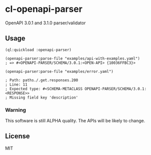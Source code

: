 # cl-openapi-parser
OpenAPI 3.0.1 and 3.1.0 parser/validator

## Usage

```common-lisp
(ql:quickload :openapi-parser)

(openapi-parser:parse-file "examples/api-with-examples.yaml")
; => #<OPENAPI-PARSER/SCHEMA/3.0.1:<OPEN-API> {10036FFBC3}>

(openapi-parser:parse-file "examples/error.yaml")

; Path: paths./.get.responses.200
; Line: 11
; Expected type: #<SCHEMA-METACLASS OPENAPI-PARSER/SCHEMA/3.0.1:<RESPONSE>>
; Missing field key 'description'
```

### Warning

This software is still ALPHA quality. The APIs will be likely to change.

## License

MIT
